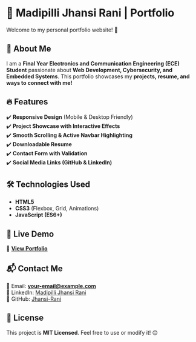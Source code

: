 # 🌟 Madipilli Jhansi Rani | Portfolio  

Welcome to my personal portfolio website! 🚀  

## 📌 About Me  
I am a **Final Year Electronics and Communication Engineering (ECE) Student** passionate about **Web Development, Cybersecurity, and Embedded Systems**. This portfolio showcases my **projects, resume, and ways to connect with me!**  

## 🔥 Features  
✔️ **Responsive Design** (Mobile & Desktop Friendly)  
✔️ **Project Showcase with Interactive Effects**  
✔️ **Smooth Scrolling & Active Navbar Highlighting**  
✔️ **Downloadable Resume**  
✔️ **Contact Form with Validation**  
✔️ **Social Media Links (GitHub & LinkedIn)**  

## 🛠️ Technologies Used  
- **HTML5**  
- **CSS3** (Flexbox, Grid, Animations)  
- **JavaScript (ES6+)**  

## 🚀 Live Demo  
🔗 **[View Portfolio](https://madipillijhansirani.github.io/Jhansi-Rani/)**  

## 📬 Contact Me  
📧 Email: **your-email@example.com**  
🔗 LinkedIn: [Madipilli Jhansi Rani](https://www.linkedin.com/in/madipilli-jhansi-rani-848b61259/)  
🔗 GitHub: [Jhansi-Rani](https://github.com/madipillijhansirani)  

## 📜 License  
This project is **MIT Licensed**. Feel free to use or modify it! 😊  
